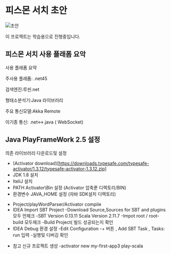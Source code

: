 # 피스몬 서치 초안
![초안](http://psmon.x-y.net/doc/img/basiccomponent.PNG)

이 프로젝트는 학습용으로 진행중입니다.

## 피스몬 서치 사용 플래폼 요악

사용 플래폼 요약

주사용 플래폼: .net45

검색엔진:루씬.net

형태소분석기:Java 라이브러리

주요 통신모델:Akka Remote

이기종 통신: .net<->.java ( WebSocket)

## Java PlayFrameWork 2.5 설정

의존 라이브러리 다운로드및 설정

* (Activator download)[https://downloads.typesafe.com/typesafe-activator/1.3.12/typesafe-activator-1.3.12.zip]
* JDK 1.8 설치
* IteliJ 설치
* PATH Activator\Bin  설정 (Activator 압축푼 디렉토리/BIN)
* 환경변수 JAVA_HOME 설정 (자바 SDK설치 디렉토리) 
- Project/playWordParser/Activator compile
- IDEA Import SBT Project
  -Download Source,Sources for SBT and plugins 모두 언체크
  -SBT Version 0.13.11  Scala Version 2.11.7
  -Impot root / root-build 모두체크
  -Build Project( 빌드 성공되는지 확인
- IDEA Debug 환경 설정
   -Edit Configuration
   -+ 버튼 , Add SBT Task , Tasks: run 입력
   -실행및 디버깅 확인

* 참고 신규 프로젝트 생성
   -activator new my-first-app3 play-scala




